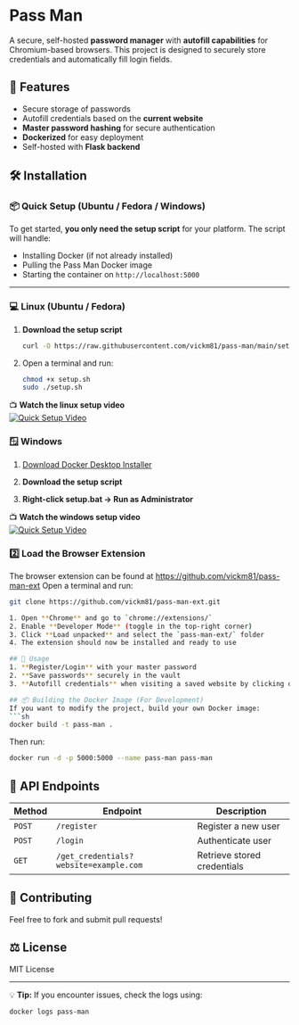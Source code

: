 # Pass Man

A secure, self-hosted **password manager** with **autofill capabilities** for Chromium-based browsers. This project is designed to securely store credentials and automatically fill login fields.

## 🚀 Features
- Secure storage of passwords
- Autofill credentials based on the **current website**
- **Master password hashing** for secure authentication
- **Dockerized** for easy deployment
- Self-hosted with **Flask backend**

## 🛠️ Installation

### 📦 Quick Setup (Ubuntu / Fedora / Windows)

To get started, **you only need the setup script** for your platform. The script will handle:
- Installing Docker (if not already installed)
- Pulling the Pass Man Docker image
- Starting the container on `http://localhost:5000`

---

### 💻 Linux (Ubuntu / Fedora)

1. **Download the setup script**  
   ```sh
   curl -O https://raw.githubusercontent.com/vickm81/pass-man/main/setup.sh

2. Open a terminal and run:
   ```sh
   chmod +x setup.sh
   sudo ./setup.sh

📺 **Watch the linux setup video**  
[![Quick Setup Video](https://img.youtube.com/vi/fFgHkIixQ30/0.jpg)](https://www.youtube.com/watch?v=fFgHkIixQ30)



### 🪟 Windows
1. [Download Docker Desktop Installer](https://www.docker.com/products/docker-desktop/)

2. **Download the setup script**

3. **Right-click setup.bat → Run as Administrator**

📺 **Watch the windows setup video**  
[![Quick Setup Video](https://img.youtube.com/vi/19k8imOoTas/0.jpg)](https://www.youtube.com/watch?v=19k8imOoTas)

### 2️⃣ **Load the Browser Extension**
The browser extension can be found at https://github.com/vickm81/pass-man-ext
Open a terminal and run:
   ```sh
   git clone https://github.com/vickm81/pass-man-ext.git

1. Open **Chrome** and go to `chrome://extensions/`
2. Enable **Developer Mode** (toggle in the top-right corner)
3. Click **Load unpacked** and select the `pass-man-ext/` folder
4. The extension should now be installed and ready to use

## 🔐 Usage
1. **Register/Login** with your master password
2. **Save passwords** securely in the vault
3. **Autofill credentials** when visiting a saved website by clicking on the extension

## 📦 Building the Docker Image (For Development)
If you want to modify the project, build your own Docker image:
```sh
docker build -t pass-man .
```
Then run:
```sh
docker run -d -p 5000:5000 --name pass-man pass-man
```

## 📝 API Endpoints
| Method | Endpoint | Description |
|--------|----------|-------------|
| `POST` | `/register` | Register a new user |
| `POST` | `/login` | Authenticate user |
| `GET` | `/get_credentials?website=example.com` | Retrieve stored credentials |

## 🤝 Contributing
Feel free to fork and submit pull requests!

## ⚖️ License
MIT License

---
💡 **Tip:** If you encounter issues, check the logs using:
```sh
docker logs pass-man
```


